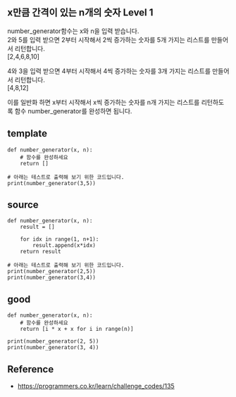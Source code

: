 ## x만큼 간격이 있는 n개의 숫자 Level 1

number_generator함수는 x와 n을 입력 받습니다.  
2와 5를 입력 받으면 2부터 시작해서 2씩 증가하는 숫자를 5개 가지는 리스트를 만들어서 리턴합니다.  
[2,4,6,8,10]  

4와 3을 입력 받으면 4부터 시작해서 4씩 증가하는 숫자를 3개 가지는 리스트를 만들어서 리턴합니다.  
[4,8,12]  

이를 일반화 하면 x부터 시작해서 x씩 증가하는 숫자를 n개 가지는 리스트를 리턴하도록 함수 number_generator를 완성하면 됩니다.  


## template
```
def number_generator(x, n):
    # 함수를 완성하세요
    return []

# 아래는 테스트로 출력해 보기 위한 코드입니다.
print(number_generator(3,5))
```

## source
```
def number_generator(x, n):
    result = []

    for idx in range(1, n+1):
        result.append(x*idx)
    return result

# 아래는 테스트로 출력해 보기 위한 코드입니다.
print(number_generator(2,5))
print(number_generator(3,4))
```

## good
```
def number_generator(x, n):
    # 함수를 완성하세요
    return [i * x + x for i in range(n)]

print(number_generator(2, 5))
print(number_generator(3, 4))
```

## Reference
* https://programmers.co.kr/learn/challenge_codes/135
